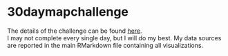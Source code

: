 # 30daymapchallenge
The details of the challenge can be found [here](https://github.com/tjukanovt/30DayMapChallenge). <br>
I may not complete every single day, but I will do my best. My data sources are reported in the main RMarkdown file containing all visualizations.
